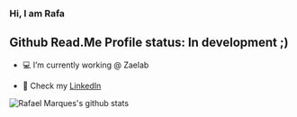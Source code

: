 ### Hi, I am Rafa

## Github Read.Me Profile status: In development ;)


- 💻  I’m currently working @ Zaelab

- 💼 Check my [LinkedIn](https://www.linkedin.com/in/marques-rafael/)

![Rafael Marques's github stats](https://github-readme-stats.vercel.app/api?username=rafael-marques&show_icons=true&theme=dracula&count_private=true)
